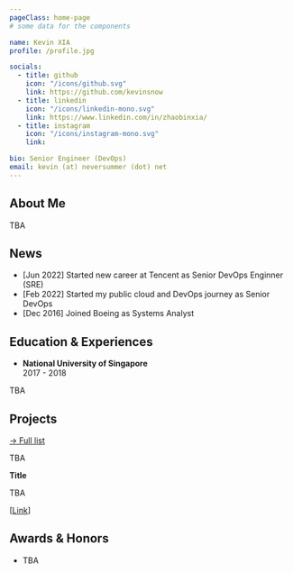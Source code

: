```yaml
---
pageClass: home-page
# some data for the components

name: Kevin XIA
profile: /profile.jpg

socials:
  - title: github
    icon: "/icons/github.svg"
    link: https://github.com/kevinsnow
  - title: linkedin
    icon: "/icons/linkedin-mono.svg"
    link: https://www.linkedin.com/in/zhaobinxia/
  - title: instagram
    icon: "/icons/instagram-mono.svg"
    link: 

bio: Senior Engineer (DevOps)
email: kevin (at) neversummer (dot) net
---
```


<ProfileSection :frontmatter="$page.frontmatter" />

## About Me

TBA


## News

- [Jun 2022] Started new career at Tencent as Senior DevOps Enginner (SRE)
- [Feb 2022] Started my public cloud and DevOps journey as Senior DevOps
- [Dec 2016] Joined Boeing as Systems Analyst


## Education & Experiences

- **National University of Singapore** <br/>
2017 - 2018

TBA


## Projects


[→ Full list](/projects/)

<ProjectCard hideBorder=true>

  TBA


</ProjectCard>

<ProjectCard hideBorder=true>

  **Title**
  
  TBA

  [[Link](https://www.google.com)]

</ProjectCard>


## Awards & Honors

- TBA


<!-- Custom style for this page -->

<style lang="stylus">

.theme-container.home-page .page
  font-size 14px
  font-family "lucida grande", "lucida sans unicode", lucida, "Helvetica Neue", Helvetica, Arial, sans-serif;
  p
    margin 0 0 0.5rem
  p, ul, ol
    line-height normal
  a
    font-weight normal
  .theme-default-content:not(.custom) > h2
    margin-bottom 0.5rem
  .theme-default-content:not(.custom) > h2:first-child + p
    margin-top 0.5rem
  .theme-default-content:not(.custom) > h3
    padding-top 4rem

  /* Override */
  .md-card
    margin-top 0.5em
    .card-image
      padding 0.2rem
      img
        max-width 120px
        max-height 120px
    .card-content p
      -webkit-margin-after 0.2em

@media (max-width: 419px)
  .theme-container.home-page .page
    p, ul, ol
      line-height 1.5

    .md-card
      .card-image
        img 
          width 100%
          max-width 400px

</style>
